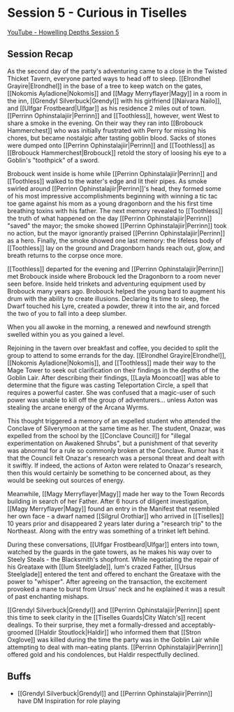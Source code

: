 # Session 5 - Curious in Tiselles

[YouTube - Howelling Depths Session 5](https://youtu.be/1pBFAP5rmlk)

## Session Recap

As the second day of the party's adventuring came to a close in the Twisted Thicket Tavern, everyone parted ways to head off to sleep.  [[Elrondhel Grayire|Elrondhel]] in the base of a tree to keep watch on the gates, [[Nokomis Ayladione|Nokomis]] and [[Magy Merryflayer|Magy]] in a room in the inn, [[Grendyl Silverbuck|Grendyl]] with his girlfriend [[Naivara Nailo]], and [[Ulfgar Frostbeard|Ulfgar]] as his residence 2 miles out of town.  [[Perrinn Ophinstalajiir|Perrinn]] and [[Toothless]], however, went West to share a smoke in the evening.  On their way they ran into [[Brobouck Hammerchest]] who was initially frustrated with Perry for missing his chores, but became nostalgic after tasting goblin blood. Sacks of stones were dumped onto [[Perrinn Ophinstalajiir|Perrinn]] and [[Toothless]] as [[Brobouck Hammerchest|Brobouck]] retold the story of loosing his eye to a Goblin's "toothpick" of a sword. 

Brobouck went inside is home while [[Perrinn Ophinstalajiir|Perrinn]] and [[Toothless]] walked to the water's edge and lit their pipes. As smoke swirled around [[Perrinn Ophinstalajiir|Perrinn]]'s head, they formed some of his most impressive accomplishments beginning with winning a tic tac toe game against his mom as a young dragonborn and the his first time breathing toxins with his father.  The next memory revealed to [[Toothless]] the truth of what happened on the day [[Perrinn Ophinstalajiir|Perrinn]] "saved" the mayor; the smoke showed [[Perrinn Ophinstalajiir|Perrinn]] took no action, but the mayor ignorantly praised [[Perrinn Ophinstalajiir|Perrinn]] as a hero. Finally, the smoke showed one last memory: the lifeless body of [[Toothless]] lay on the ground and Dragonborn hands reach out, glow, and breath returns to the corpse once more.

[[Toothless]] departed for the evening and [[Perrinn Ophinstalajiir|Perrinn]] met Brobouck inside where Brobouck led the Dragonborn to a room never seen before.  Inside held trinkets and adventuring equipment used by Brobouck many years ago.  Brobouck helped the young bard to augment his drum with the ability to create illusions.  Declaring its time to sleep, the Dwarf touched his Lyre, created a powder, threw it into the air, and forced the two of you to fall into a deep slumber.

When you all awoke in the morning, a renewed and newfound strength swelled within you as you gained a level.

Rejoining in the tavern over breakfast and coffee, you decided to split the group to attend to some errands for the day.  [[Elrondhel Grayire|Elrondhel]], [[Nokomis Ayladione|Nokomis]], and [[Toothless]] made their way to the Mage Tower to seek out clarification on their findings in the depths of the Goblin Lair.  After describing their findings, [[Layla Mooncoat]] was able to determine that the figure was casting Teleportation Circle, a spell that requires a powerful caster.  She was confused that a magic-user of such power was unable to kill off the group of adventurers... unless Axton was stealing the arcane energy of the Arcana Wyrms.  

This thought triggered a memory of an expelled student who attended the Conclave of Silverymoon at the same time as her.  The student, Onazar, was expelled from the school by the [[Conclave Council]] for "illegal experimentation on Awakened Shrubs", but a punishment of that severity was abnormal for a rule so commonly broken at the Conclave.  Rumor has it that the Council felt Onazar's research was a personal threat and dealt with it swiftly.  If indeed, the actions of Axton were related to Onazar's research, then this would certainly be something to be concerned about, as they would be seeking out sources of energy.

Meanwhile, [[Magy Merryflayer|Magy]] made her way to the Town Records building in search of her Father.  After 6 hours of diligent investigation, [[Magy Merryflayer|Magy]] found an entry in the Manifest that resembled her own face - a dwarf named [[Silgrul Orothiar]] who arrived in [[Tiselles]] 10 years prior and disappeared 2 years later during a "research trip" to the Northeast.  Along with the entry was something of a trinket left behind.

During these conversations, [[Ulfgar Frostbeard|Ulfgar]] enters into town, watched by the guards in the gate towers, as he makes his way over to Steely Steals - the Blacksmith's shopfront.  While negotiating the repair of his Greataxe with [[Ium Steelglade]], Ium's crazed Father, [[Ursus Steelglade]] entered the tent and offered to enchant the Greataxe with the power to "whisper".  After agreeing on the transaction, the excitement provoked a mane to burst from Ursus' neck and he explained it was a result of past enchanting mishaps.

[[Grendyl Silverbuck|Grendyl]] and [[Perrinn Ophinstalajiir|Perrinn]] spent this time to seek clarity in the [[Tiselles Guards|City Watch's]] recent dealings.  To their surprise, they met a formally-dressed and acceptably-groomed [[Haldir Stoutlock|Haldir]] who informed them that [[Stron Oxglove]] was killed during the time the party was in the Goblin Lair while attempting to deal with man-eating plants.  [[Perrinn Ophinstalajiir|Perrinn]] offered gold and his condolences, but Haldir respectfully declined. 

## Buffs
- [[Grendyl Silverbuck|Grendyl]] and [[Perrinn Ophinstalajiir|Perrinn]] have DM Inspiration for role playing